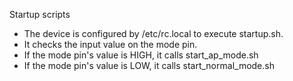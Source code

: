 Startup scripts

* The device is configured by /etc/rc.local to execute startup.sh.
* It checks the input value on the mode pin.
* If the mode pin's value is HIGH, it calls start_ap_mode.sh
* If the mode pin's value is LOW, it calls start_normal_mode.sh